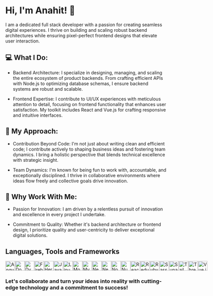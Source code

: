# Hi, I'm Anahit! 👋

I am a dedicated full stack developer with a passion for creating seamless digital experiences. I thrive on building and scaling robust backend architectures while ensuring pixel-perfect frontend designs that elevate user interaction.

## 💻 What I Do:

- Backend Architecture: I specialize in designing, managing, and scaling the entire ecosystem of product backends. From crafting efficient APIs with Node.js to optimizing database schemas, I ensure backend systems are robust and scalable.

- Frontend Expertise: I contribute to UI/UX experiences with meticulous attention to detail, focusing on frontend functionality that enhances user satisfaction. My toolkit includes React and Vue.js for crafting responsive and intuitive interfaces.

## 🚀 My Approach:

- Contribution Beyond Code: I'm not just about writing clean and efficient code; I contribute actively to shaping business ideas and fostering team dynamics. I bring a holistic perspective that blends technical excellence with strategic insight.

- Team Dynamics: I'm known for being fun to work with, accountable, and exceptionally disciplined. I thrive in collaborative environments where ideas flow freely and collective goals drive innovation.

## 🌟 Why Work With Me:

- Passion for Innovation: I am driven by a relentless pursuit of innovation and excellence in every project I undertake.

- Commitment to Quality: Whether it's backend architecture or frontend design, I prioritize quality and user-centricity to deliver exceptional digital solutions.

## Languages, Tools and Frameworks

<div style="display: flex; justify-content: space-around; align-items: center; width: 100%;"> 
    <!-- Angular -->
<img src="https://angular.io/assets/images/logos/angular/angular.svg" alt="Angular" width="30" height="30"/>
    <!-- Docker -->
<img src="https://www.docker.com/sites/default/files/d8/2019-07/vertical-logo-monochromatic.png" alt="Docker" width="30" height="30"/>
    <!-- DynamoDB -->
<img src="https://docs.aws.amazon.com/amazondynamodb/latest/developerguide/images/00-aws-management-console.png" alt="DynamoDB" width="30" height="30"/>
    <!-- Firebase -->
<img src="https://www.gstatic.com/devrel-devsite/prod/v45a251b32481f5655b7309fd82d26f2be66649c28728e544c5f7b937c0b0c2f2/firebase/images/touchicon-180.png" alt="Firebase" width="30" height="30"/>
    <!-- Heroku -->
<img src="https://www.herokucdn.com/favicon.ico" alt="Heroku" width="30" height="30"/>
    <!-- JavaScript (JS) -->
<img src="https://upload.wikimedia.org/wikipedia/commons/6/6a/JavaScript-logo.png" alt="JavaScript" width="30" height="30"/>
    <!-- Linux -->
<img src="https://upload.wikimedia.org/wikipedia/commons/3/35/Tux.svg" alt="Linux" width="30" height="30"/>
    <!-- MongoDB -->
<img src="https://webassets.mongodb.com/_com_assets/cms/mongodb_logo1-76twgcu2dm.png" alt="MongoDB" width="30" height="30"/>
    <!-- MySQL -->
<img src="https://upload.wikimedia.org/wikipedia/en/d/dd/MySQL_logo.svg" alt="MySQL" width="30" height="30"/>
    <!-- Nest.js -->
<img src="https://nestjs.com/img/logo_text.svg" alt="Nest.js" width="30" height="30"/>
    <!-- Next.js -->
<img src="https://assets.vercel.com/image/upload/v1538361091/repositories/next-js/next-js-logo.png" alt="Next.js" width="30" height="30"/>
    <!-- Node.js -->
<img src="https://upload.wikimedia.org/wikipedia/commons/d/d9/Node.js_logo.svg" alt="Node.js" width="30" height="30"/>
    <!-- Nuxt.js -->
<img src="https://nuxtjs.org/logos/nuxt-icon.png" alt="Nuxt.js" width="30" height="30"/>
    <!-- React -->
<img src="https://upload.wikimedia.org/wikipedia/commons/a/a7/React-icon.svg" alt="React" width="30" height="30"/>
    <!-- Redux -->
<img src="https://redux.js.org/img/redux.svg" alt="Redux" width="30" height="30"/>
    <!-- Ruby -->
<img src="https://www.ruby-lang.org/images/header-ruby-logo.png" alt="Ruby" width="30" height="30"/>
    <!-- Sass -->
<img src="https://sass-lang.com/assets/img/styleguide/seal-color-aef0354c.png" alt="Sass" width="30" height="30"/>
    <!-- Supabase -->
<img src="https://avatars.githubusercontent.com/u/61245855?s=200&v=4" alt="Supabase" width="30" height="30"/>
    <!-- Tailwind CSS -->
<img src="https://seeklogo.com/images/T/tailwind-css-logo-5AD4175897-seeklogo.com.png" alt="Tailwind CSS" width="30" height="30"/>
    <!-- Three.js -->
<img src="https://threejs.org/files/favicon.ico" alt="Three.js" width="30" height="30"/>
    <!-- Vue.js -->
<img src="https://vuejs.org/images/logo.svg" alt="Vue.js" width="30" height="30"/>
</div>




### Let's collaborate and turn your ideas into reality with cutting-edge technology and a commitment to success!
